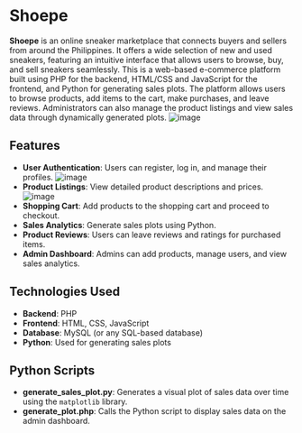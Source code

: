 # Shoepe
**Shoepe** is an online sneaker marketplace that connects buyers and sellers from around the Philippines. It offers a wide selection of new and used sneakers, featuring an intuitive interface that allows users to browse, buy, and sell sneakers seamlessly. 
This is a web-based e-commerce platform built using PHP for the backend, HTML/CSS and JavaScript for the frontend, and Python for generating sales plots. The platform allows users to browse products, add items to the cart, make purchases, and leave reviews. Administrators can also manage the product listings and view sales data through dynamically generated plots.
![image](https://github.com/user-attachments/assets/7078c5fc-14d6-4cb9-89f7-361d94928008)

## Features
- **User Authentication**: Users can register, log in, and manage their profiles.
  ![image](https://github.com/user-attachments/assets/4aa9e80c-033f-434f-9344-0e30296b4f45)
- **Product Listings**: View detailed product descriptions and prices.
  ![image](https://github.com/user-attachments/assets/7078c5fc-14d6-4cb9-89f7-361d94928008)
- **Shopping Cart**: Add products to the shopping cart and proceed to checkout.
- **Sales Analytics**: Generate sales plots using Python.
- **Product Reviews**: Users can leave reviews and ratings for purchased items.
- **Admin Dashboard**: Admins can add products, manage users, and view sales analytics.

## Technologies Used
- **Backend**: PHP
- **Frontend**: HTML, CSS, JavaScript
- **Database**: MySQL (or any SQL-based database)
- **Python**: Used for generating sales plots

## Python Scripts

- **generate_sales_plot.py**: Generates a visual plot of sales data over time using the `matplotlib` library.
- **generate_plot.php**: Calls the Python script to display sales data on the admin dashboard.
